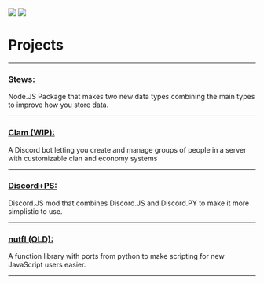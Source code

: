 <img src="https://github-profile-summary-cards.vercel.app/api/cards/profile-details?username=nuttmegg&theme=github_dark">
<img src="https://github-readme-activity-graph.cyclic.app/graph?username=nuttmegg&theme=github-compact">

# Projects
---

### **[Stews:](https://github.com/nuttmegg/stew)** 
Node.JS Package that makes two new data types combining the main types to improve how you store data.

---

### **[Clam (WIP):](https://github.com/nuttmegg/Clam)** 
A Discord bot letting you create and manage groups of people in a server with customizable clan and economy systems

---

### **[Discord+PS:](https://github.com/nuttmegg/discordpps)** 
Discord.JS mod that combines Discord.JS and Discord.PY to make it more simplistic to use.

---

### **[nutfl (OLD):](https://github.com/nuttmegg/nutfl)** 
A function library with ports from python to make scripting for new JavaScript users easier.

---
